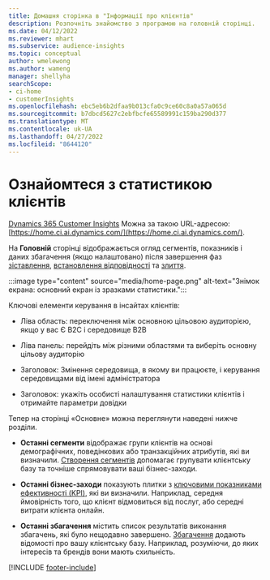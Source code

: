 ```yaml
---
title: Домашня сторінка в "Інформації про клієнтів"
description: Розпочніть знайомство з програмою на головній сторінці.
ms.date: 04/12/2022
ms.reviewer: mhart
ms.subservice: audience-insights
ms.topic: conceptual
author: wmelewong
ms.author: wameng
manager: shellyha
searchScope:
- ci-home
- customerInsights
ms.openlocfilehash: ebc5eb6b2dfaa9b013cfa0c9ce60c8a0a57a065d
ms.sourcegitcommit: b7dbcd5627c2ebfbcfe65589991c159ba290d377
ms.translationtype: MT
ms.contentlocale: uk-UA
ms.lasthandoff: 04/27/2022
ms.locfileid: "8644120"
---
```

# <a name="explore-customer-insights"></a>Ознайомтеся з статистикою клієнтів

[Dynamics 365 Customer Insights](https://home.ci.ai.dynamics.com/) Можна за такою URL-адресою: [https://home.ci.ai.dynamics.com/](https://home.ci.ai.dynamics.com/).

На **Головній** сторінці відображається огляд сегментів, показників і даних збагачення (якщо налаштовано) після завершення фаз [зіставлення](map-entities.md), [встановлення відповідності](match-entities.md) та [злиття](merge-entities.md).

:::image type="content" source="media/home-page.png" alt-text="Знімок екрана: основний екран із зразками статистики.":::

Ключові елементи керування в інсайтах клієнтів:

- Ліва область: переключення між основною цільовою аудиторією, якщо у вас Є B2C і середовище B2B

- Ліва панель: перейдіть між різними областями та виберіть основну цільову аудиторію

- Заголовок: Змінення середовища, в якому ви працюєте, і керування середовищами від імені адміністратора

- Заголовок: укажіть особисті налаштування статистики клієнтів і отримайте параметри довідки

Тепер на сторінці «Основне» можна переглянути наведені нижче розділи.

- **Останні сегменти** відображає групи клієнтів на основі демографічних, поведінкових або транзакційних атрибутів, які ви визначили. [Створення сегментів](segments.md) допомагає групувати клієнтську базу та точніше спрямовувати ваші бізнес-заходи.

- **Останні бізнес-заходи** показують плитки з [ключовими показниками ефективності (KPI),](measures.md) які ви визначили. Наприклад, середня ймовірність того, що клієнт відмовиться від послуг, або середні витрати клієнта онлайн.

- **Останні збагачення** містить список результатів виконання збагачень, які було нещодавно завершено. [Збагачення](enrichment-hub.md) додають відомості про вашу клієнтську базу. Наприклад, розуміючи, до яких інтересів та брендів вони мають схильність.


[!INCLUDE [footer-include](includes/footer-banner.md)]
